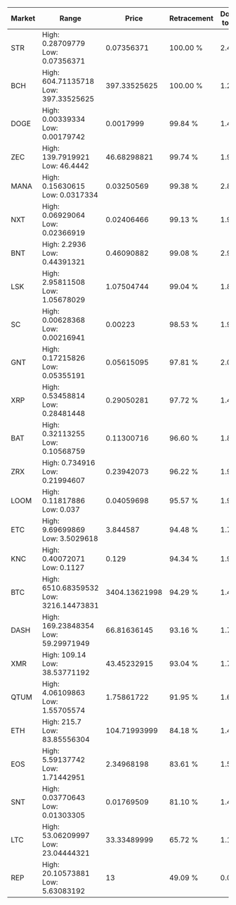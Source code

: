 | Market | Range | Price| Retracement | Doubles to 50% |
| --- | --- | --- | --- | --- |
| STR | High: 0.28709779<br />Low: 0.07356371 | 0.07356371 | 100.00 % | 2.45 |
| BCH | High: 604.71135718<br />Low: 397.33525625 | 397.33525625 | 100.00 % | 1.26 |
| DOGE | High: 0.00339334<br />Low: 0.00179742 | 0.0017999 | 99.84 % | 1.44 |
| ZEC | High: 139.7919921<br />Low: 46.4442 | 46.68298821 | 99.74 % | 1.99 |
| MANA | High: 0.15630615<br />Low: 0.0317334 | 0.03250569 | 99.38 % | 2.89 |
| NXT | High: 0.06929064<br />Low: 0.02366919 | 0.02406466 | 99.13 % | 1.93 |
| BNT | High: 2.2936<br />Low: 0.44391321 | 0.46090882 | 99.08 % | 2.97 |
| LSK | High: 2.95811508<br />Low: 1.05678029 | 1.07504744 | 99.04 % | 1.87 |
| SC | High: 0.00628368<br />Low: 0.00216941 | 0.00223 | 98.53 % | 1.90 |
| GNT | High: 0.17215826<br />Low: 0.05355191 | 0.05615095 | 97.81 % | 2.01 |
| XRP | High: 0.53458814<br />Low: 0.28481448 | 0.29050281 | 97.72 % | 1.41 |
| BAT | High: 0.32113255<br />Low: 0.10568759 | 0.11300716 | 96.60 % | 1.89 |
| ZRX | High: 0.734916<br />Low: 0.21994607 | 0.23942073 | 96.22 % | 1.99 |
| LOOM | High: 0.11817886<br />Low: 0.037 | 0.04059698 | 95.57 % | 1.91 |
| ETC | High: 9.69699869<br />Low: 3.5029618 | 3.844587 | 94.48 % | 1.72 |
| KNC | High: 0.40072071<br />Low: 0.1127 | 0.129 | 94.34 % | 1.99 |
| BTC | High: 6510.68359532<br />Low: 3216.14473831 | 3404.13621998 | 94.29 % | 1.43 |
| DASH | High: 169.23848354<br />Low: 59.29971949 | 66.81636145 | 93.16 % | 1.71 |
| XMR | High: 109.14<br />Low: 38.53771192 | 43.45232915 | 93.04 % | 1.70 |
| QTUM | High: 4.06109863<br />Low: 1.55705574 | 1.75861722 | 91.95 % | 1.60 |
| ETH | High: 215.7<br />Low: 83.85556304 | 104.71993999 | 84.18 % | 1.43 |
| EOS | High: 5.59137742<br />Low: 1.71442951 | 2.34968198 | 83.61 % | 1.55 |
| SNT | High: 0.03770643<br />Low: 0.01303305 | 0.01769509 | 81.10 % | 1.43 |
| LTC | High: 53.06209997<br />Low: 23.04444321 | 33.33489999 | 65.72 % | 1.14 |
| REP | High: 20.10573881<br />Low: 5.63083192 | 13 | 49.09 % | 0.00 |
